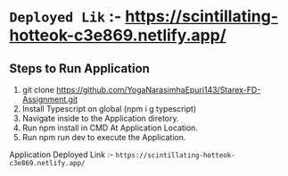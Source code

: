 # `Deployed Lik` :- https://scintillating-hotteok-c3e869.netlify.app/
## Steps to Run Application

1. git clone https://github.com/YogaNarasimhaEpuri143/Starex-FD-Assignment.git
2. Install Typescript on global (npm i g typescript)
3. Navigate inside to the Application diretory.
4. Run npm install in CMD At Application Location.
5. Run npm run dev to execute the Application.


Application Deployed Link :- `https://scintillating-hotteok-c3e869.netlify.app/`
